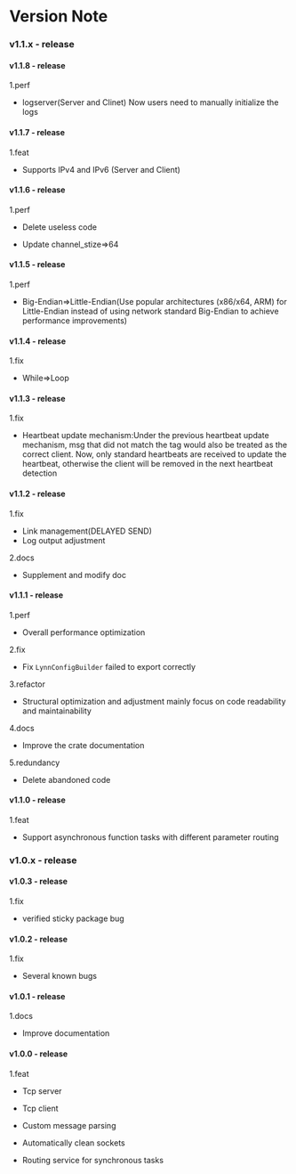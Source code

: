 # Version Note

### v1.1.x - release

#### v1.1.8 - release

1.perf

- logserver(Server and Clinet) Now users need to manually initialize the logs

#### v1.1.7 - release

1.feat

- Supports IPv4 and IPv6 (Server and Client)

#### v1.1.6 - release

1.perf

- Delete useless code

- Update channel_stize=>64

#### v1.1.5 - release

1.perf

- Big-Endian=>Little-Endian(Use popular architectures (x86/x64, ARM) for Little-Endian instead of using network standard Big-Endian to achieve performance improvements)

#### v1.1.4 - release

1.fix

- While=>Loop

#### v1.1.3 - release

1.fix

- Heartbeat update mechanism:Under the previous heartbeat update mechanism, msg that did not match the tag would also be treated as the correct client. Now, only standard heartbeats are received to update the heartbeat, otherwise the client will be removed in the next heartbeat detection

#### v1.1.2 - release

1.fix

- Link management(DELAYED SEND)
- Log output adjustment

2.docs

- Supplement and modify doc

#### v1.1.1 - release

1.perf

- Overall performance optimization

2.fix

- Fix `LynnConfigBuilder` failed to export correctly

3.refactor

- Structural optimization and adjustment mainly focus on code readability and maintainability

4.docs

- Improve the crate documentation

5.redundancy

- Delete abandoned code

#### v1.1.0 - release

1.feat

- Support asynchronous function tasks with different parameter routing

### v1.0.x - release

#### v1.0.3 - release

1.fix

- verified sticky package bug

#### v1.0.2 - release

1.fix

- Several known bugs

#### v1.0.1 - release

1.docs

- Improve documentation

#### v1.0.0 - release

1.feat

- Tcp server

- Tcp client

- Custom message parsing

- Automatically clean sockets

- Routing service for synchronous tasks